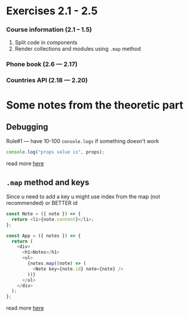 # Exercises 2.1 - 2.5

### Course information (2.1 – 1.5)

1. Split code in components
2. Render collections and modules using `.map` method

### Phone book (2.6 — 2.17)

### Countries API (2.18 — 2.20)

# Some notes from the theoretic part

## Debugging

Rule#1 — have 10-100 `console.logs` if something doesn't work

```js
console.log("props value is", props);
```

read more [here](https://developer.chrome.com/docs/devtools/javascript)

## `.map` method and keys

Since u need to add a key u might use index from the map (not recommended) or BETTER id

```js
const Note = ({ note }) => {
  return <li>{note.content}</li>;
};

const App = ({ notes }) => {
  return (
    <div>
      <h1>Notes</h1>
      <ul>
        {notes.map((note) => (
          <Note key={note.id} note={note} />
        ))}
      </ul>
    </div>
  );
};
```

read more [here](https://react.dev/learn/preserving-and-resetting-state#option-2-resetting-state-with-a-key)
